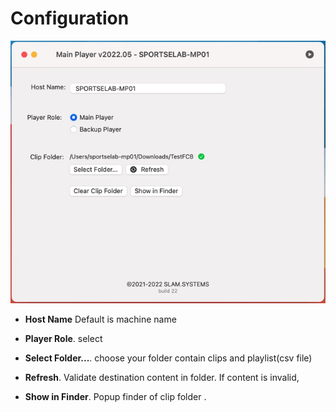 # Configuration

![Config](config.jpg)

- **Host Name** Default is machine name


- **Player Role**. select 
- **Select Folder...**. choose your folder contain clips and playlist(csv file)
- **Refresh**. Validate destination content in folder. If content is invalid,
- **Show in Finder**. Popup finder of clip folder . 